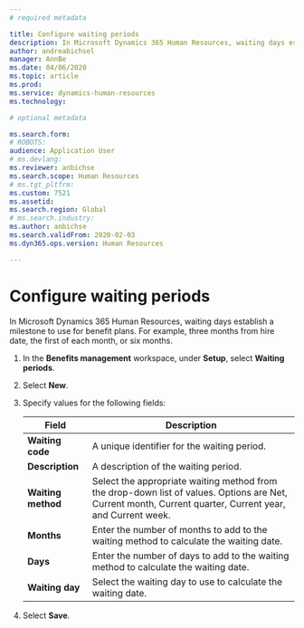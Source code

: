 ```yaml
---
# required metadata

title: Configure waiting periods
description: In Microsoft Dynamics 365 Human Resources, waiting days establish a milestone to use for benefit plans. 
author: andreabichsel
manager: AnnBe
ms.date: 04/06/2020
ms.topic: article
ms.prod: 
ms.service: dynamics-human-resources
ms.technology: 

# optional metadata

ms.search.form: 
# ROBOTS: 
audience: Application User
# ms.devlang: 
ms.reviewer: anbichse
ms.search.scope: Human Resources
# ms.tgt_pltfrm: 
ms.custom: 7521
ms.assetid: 
ms.search.region: Global
# ms.search.industry: 
ms.author: anbichse
ms.search.validFrom: 2020-02-03
ms.dyn365.ops.version: Human Resources

---
```


# Configure waiting periods

In Microsoft Dynamics 365 Human Resources, waiting days establish a milestone to use for benefit plans. For example, three months from hire date, the first of each month, or six months.   

1. In the **Benefits management** workspace, under **Setup**, select **Waiting periods**.

2. Select **New**.

3. Specify values for the following fields:

   | Field | Description |
   | --- | --- |
   | **Waiting code** | A unique identifier for the waiting period. |
   | **Description** | A description of the waiting period. |
   | **Waiting method** | Select the appropriate waiting method from the drop-down list of values. Options are Net, Current month, Current quarter, Current year, and Current week. |
   | **Months** | Enter the number of months to add to the waiting method to calculate the waiting date. |
   | **Days** | Enter the number of days to add to the waiting method to calculate the waiting date. |
   | **Waiting day** | Select the waiting day to use to calculate the waiting date. |

4. Select **Save**.
